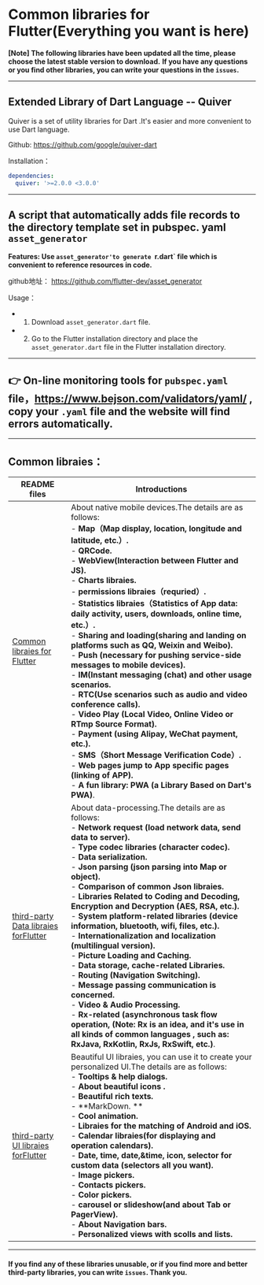 #  Common libraries for Flutter(Everything you want is here)

**[Note] The following libraries have been updated all the time, please choose the latest stable version to download.**
**If you have any questions or you find other libraries, you can write your questions in the `issues`.**

----

## Extended Library of Dart Language -- Quiver

Quiver is a set of utility libraries for Dart .It's easier and more convenient to use Dart language.

Github:  https://github.com/google/quiver-dart

Installation：

```yaml
dependencies:
  quiver: '>=2.0.0 <3.0.0'
```

----

## A script that automatically adds file records to the directory template set in pubspec. yaml `asset_generator`


**Features: Use `asset_generator'to generate `r.dart` file which is convenient to reference resources in code.** 

github地址： https://github.com/flutter-dev/asset_generator

Usage：


* 1. Download `asset_generator.dart` file.

* 2. Go to the Flutter installation directory and place the `asset_generator.dart` file in the Flutter installation directory.

----

## :point_right:  On-line monitoring tools for `pubspec.yaml` file，https://www.bejson.com/validators/yaml/   , copy your `.yaml` file and the website will  find errors automatically.

----

## Common libraies：


| README files    | Introductions                                                |
| ----------------- | ------------------------------------------------------------ |
| [Common libraies for Flutter](third_libs.md) | About native mobile devices.The details are as follows:<br/>-  **Map（Map display, location, longitude and latitude, etc.）.**<br/>- **QRCode.**<br/>- **WebView(Interaction between Flutter and JS).**<br/>- **Charts libraies.**<br/>- **permissions libraies（requried）.**<br/>- **Statistics libraies（Statistics of App data: daily activity, users, downloads, online time, etc.）.**<br/>- **Sharing and loading(sharing and landing on platforms such as QQ, Weixin and Weibo).**<br/>- **Push (necessary for pushing service-side messages to mobile devices).**<br/>- **IM(Instant messaging (chat) and other usage scenarios.**<br/>- **RTC(Use scenarios such as audio and video conference calls).**<br/>- **Video Play (Local Video, Online Video or RTmp Source Format).**<br/>- **Payment (using Alipay, WeChat payment, etc.).**<br/>- **SMS（Short Message Verification Code）.**<br/>- **Web pages jump to App specific pages (linking of APP).**<br/>- **A fun library: PWA (a Library Based on Dart's PWA)**. |
|[third-party Data libraies forFlutter](data_libs.md)|About data-processing.The details are as follows:<br/>- **Network request (load network data, send data to server).**<br/>- **Type codec libraries (character codec).**<br/>- **Data serialization.**<br/>- **Json parsing (json parsing into Map or object).**<br/>- **Comparison of common Json libraies.**<br/>- **Libraries Related to Coding and Decoding, Encryption and Decryption (AES, RSA, etc.).**<br/>- **System platform-related libraries (device information, bluetooth, wifi, files, etc.).**<br/>- **Internationalization and localization (multilingual version).**<br/>- **Picture Loading and Caching.**<br/>- **Data storage, cache-related Libraries.**<br/>- **Routing (Navigation Switching).**<br/>- **Message passing communication is concerned.**<br/>- **Video &amp; Audio Processing.**<br/>- **Rx-related (asynchronous task flow operation, (Note: Rx is an idea, and it's use in all kinds of common languages , such as: RxJava, RxKotlin, RxJs, RxSwift, etc.)**.|
|[third-party UI libraies forFlutter](UI_libs.md)|Beautiful UI libraies, you can use it to create your personalized UI.The details are as follows:<br/>- **Tooltips & help dialogs.**<br/>- **About  beautiful icons .**<br/> - **Beautiful rich texts.** <br/> - **MarkDown. **<br/>- **Cool animation.**<br/>- **Libraies for  the matching of Android and iOS.**<br/>- **Calendar libraies(for displaying and operation calendars).**<br/>- **Date, time, date,&time, icon, selector for custom data (selectors all you want).**<br/>- **Image pickers.**<br/>- **Contacts pickers.**<br/>- **Color pickers.**<br/>- **carousel or slideshow(and about Tab  or PagerView).**<br/>- **About Navigation bars.**<br/>- **Personalized views with scolls and lists.**|

----

#### If you find any of these libraries unusable, or if you find more and better third-party libraries, you can write `issues`. Thank you.
